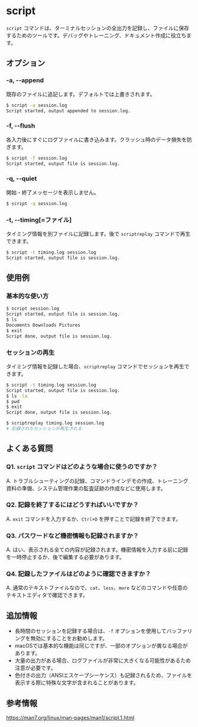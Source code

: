 # script

`script` コマンドは、ターミナルセッションの全出力を記録し、ファイルに保存するためのツールです。デバッグやトレーニング、ドキュメント作成に役立ちます。

## オプション

### **-a, --append**

既存のファイルに追記します。デフォルトでは上書きされます。

```bash
$ script -a session.log
Script started, output appended to session.log.
```

### **-f, --flush**

各入力後にすぐにログファイルに書き込みます。クラッシュ時のデータ損失を防ぎます。

```bash
$ script -f session.log
Script started, output file is session.log.
```

### **-q, --quiet**

開始・終了メッセージを表示しません。

```bash
$ script -q session.log
```

### **-t, --timing[=ファイル]**

タイミング情報を別ファイルに記録します。後で `scriptreplay` コマンドで再生できます。

```bash
$ script -t timing.log session.log
Script started, output file is session.log.
```

## 使用例

### 基本的な使い方

```bash
$ script session.log
Script started, output file is session.log.
$ ls
Documents Downloads Pictures
$ exit
Script done, output file is session.log.
```

### セッションの再生

タイミング情報を記録した場合、`scriptreplay` コマンドでセッションを再生できます。

```bash
$ script -t timing.log session.log
Script started, output file is session.log.
$ ls -la
$ pwd
$ exit
Script done, output file is session.log.

$ scriptreplay timing.log session.log
# 記録されたセッションが再生される
```

## よくある質問

### Q1. `script` コマンドはどのような場合に使うのですか？
A. トラブルシューティングの記録、コマンドラインデモの作成、トレーニング資料の準備、システム管理作業の監査証跡の作成などに使用します。

### Q2. 記録を終了するにはどうすればいいですか？
A. `exit` コマンドを入力するか、`Ctrl+D` を押すことで記録を終了できます。

### Q3. パスワードなど機密情報も記録されますか？
A. はい、表示される全ての内容が記録されます。機密情報を入力する前に記録を一時停止するか、後で編集する必要があります。

### Q4. 記録したファイルはどのように確認できますか？
A. 通常のテキストファイルなので、`cat`、`less`、`more` などのコマンドや任意のテキストエディタで確認できます。

## 追加情報

- 長時間のセッションを記録する場合は、`-f` オプションを使用してバッファリングを無効にすることをお勧めします。
- macOSでは基本的な機能は同じですが、一部のオプションが異なる場合があります。
- 大量の出力がある場合、ログファイルが非常に大きくなる可能性があるため注意が必要です。
- 色付きの出力（ANSIエスケープシーケンス）も記録されるため、ファイルを表示する際に特殊な文字が含まれることがあります。

## 参考情報

https://man7.org/linux/man-pages/man1/script.1.html